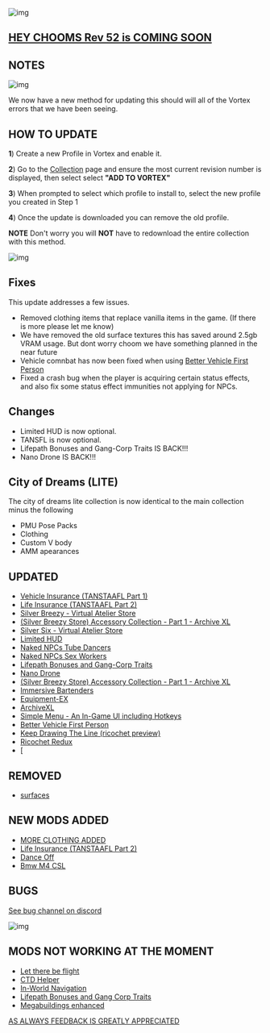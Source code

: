 ![img](https://s11.gifyu.com/images/Cuty-od-Dreams-Logo-YellowUP.png)

## [HEY CHOOMS Rev 52 is COMING SOON](https://)


## NOTES

![img](https://i.imgur.com/wAJUpeU.png)

We now have a new method for updating this should will all of the Vortex errors that we have been seeing.

## HOW TO UPDATE

**1**) Create a new Profile in Vortex and enable it.

**2**) Go to the [Collection](https://next.nexusmods.com/cyberpunk2077/collections/dfvt7o?utm_source=copy&utm_medium=social&utm_campaign=share_collection) page and ensure the most current revision number is displayed, then select select **"ADD TO VORTEX"**

**3**) When prompted to select which profile to install to, select the new profile you created in Step 1

**4**) Once the update is downloaded you can remove the old profile.

**NOTE** Don't worry you will **NOT** have to redownload the entire collection with this method.

![img](https://i.imgur.com/wAJUpeU.png)

## Fixes

This update addresses a few issues.

- Removed clothing items that replace vanilla items in the game. (If there is more please let me know)
- We have removed the old surface textures this has saved around 2.5gb VRAM usage. But dont worry choom we have something planned in the near future
- Vehicle comnbat has now been fixed when using [Better Vehicle First Person](https://www.nexusmods.com/cyberpunk2077/mods/2202?tab=description)
- Fixed a crash bug when the player is acquiring certain status effects, and also fix some status effect immunities not applying for NPCs.

## Changes 
- Limited HUD is now optional.
- TANSFL is now optional.
- Lifepath Bonuses and Gang-Corp Traits IS BACK!!!
- Nano Drone IS BACK!!!

## City of Dreams (LITE)
The city of dreams lite collection is now identical to the main collection minus the following
- PMU Pose Packs
- Clothing
- Custom V body
- AMM apearances

## UPDATED

- [Vehicle Insurance (TANSTAAFL Part 1)](https://www.nexusmods.com/cyberpunk2077/mods/10039)
- [Life Insurance (TANSTAAFL Part 2)](https://www.nexusmods.com/cyberpunk2077/mods/10569)
- [Silver Breezy - Virtual Atelier Store](https://www.nexusmods.com/cyberpunk2077/mods/7773)
- [(Silver Breezy Store) Accessory Collection - Part 1 - Archive XL](https://www.nexusmods.com/cyberpunk2077/mods/7850)
- [Silver Six - Virtual Atelier Store](https://www.nexusmods.com/cyberpunk2077/mods/7032)
- [Limited HUD](https://www.nexusmods.com/cyberpunk2077/mods/2592)
- [Naked NPCs Tube Dancers](https://www.nexusmods.com/cyberpunk2077/mods/9689)
- [Naked NPCs Sex Workers](https://www.nexusmods.com/cyberpunk2077/mods/9738?tab=description)
- [Lifepath Bonuses and Gang-Corp Traits](https://www.nexusmods.com/cyberpunk2077/mods/2217?tab=description)
- [Nano Drone](https://www.nexusmods.com/cyberpunk2077/mods/3419?tab=description)
- [(Silver Breezy Store) Accessory Collection - Part 1 - Archive XL](https://www.nexusmods.com/cyberpunk2077/mods/7850)
- [Immersive Bartenders](https://www.nexusmods.com/cyberpunk2077/mods/7203)
- [Equipment-EX](https://www.nexusmods.com/cyberpunk2077/mods/6945)
- [ArchiveXL](https://www.nexusmods.com/cyberpunk2077/mods/4198?tab=description)
- [Simple Menu - An In-Game UI including Hotkeys](https://www.nexusmods.com/cyberpunk2077/mods/818)
- [Better Vehicle First Person](https://www.nexusmods.com/cyberpunk2077/mods/2202?tab=description)
- [Keep Drawing The Line (ricochet preview)](https://www.nexusmods.com/cyberpunk2077/mods/7198?tab=description)
- [Ricochet Redux](https://www.nexusmods.com/cyberpunk2077/mods/7197?tab=description)
- [

## REMOVED

- [surfaces](https://www.nexusmods.com/cyberpunk2077/mods/2723?tab=description)

## NEW MODS ADDED 

- [MORE CLOTHING ADDED](https://)
- [Life Insurance (TANSTAAFL Part 2)](https://www.nexusmods.com/cyberpunk2077/mods/10569/?tab=description&jump_to_comment=129886082)
- [Dance Off](https://www.nexusmods.com/cyberpunk2077/mods/10615?tab=description)
- [Bmw M4 CSL](https://www.nexusmods.com/cyberpunk2077/mods/10702)

## BUGS

 [See bug channel on discord](https://discord.gg/xZNztPjA2u)
 
![img](https://i.imgur.com/wAJUpeU.png)

## MODS NOT WORKING AT THE MOMENT 

- [Let there be flight](https://)
- [CTD Helper](https://)
- [In-World Navigation](https://)
- [Lifepath Bonuses and Gang Corp Traits](https://)
- [Megabuildings enhanced](https://www.nexusmods.com/cyberpunk2077/mods/4924?tab=description)

[AS ALWAYS FEEDBACK IS GREATLY APPRECIATED](https://)